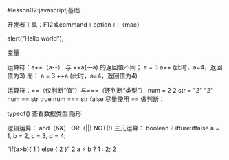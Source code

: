 #lesson02:javascriptj基础

开发者工具：F12或command＋option＋I（mac）

alert(“Hello world”);

变量

运算符：a++（a--） 与 ++a(—a) 的返回值不同；
     a = 3
     a++ (此时，a=4，返回值为3)
     而：
     a = 3
     ++a (此时，a=4，返回值为4)

运算符：==（仅判断“值”）与===（还判断“类型”）
num = 2
2
str = "2"
"2"
num == str
true
num === str
false
尽量使用 == 做判断；

typeof() 查看数据类型
隐形

逻辑运算：
  and（&&）
  OR（||)
  NOT(!)
 三元运算：
  boolean ? ifture:iffalse
 a = 1, b = 2, c = 3, d = 4;

“if(a>b){
1
} else {
2
}”
2
a > b ? 1 : 2;
2    
